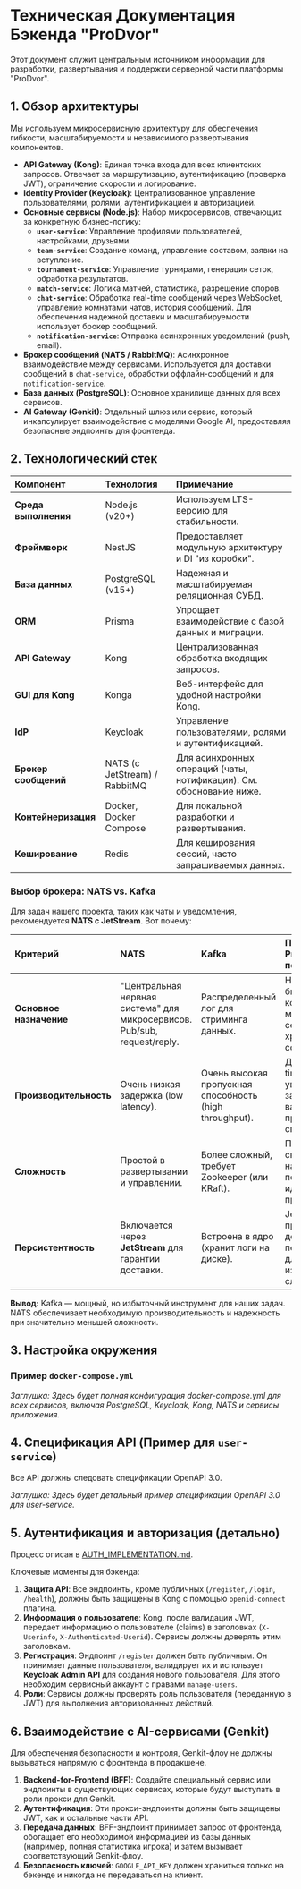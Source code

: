 # Техническая Документация Бэкенда "ProDvor"

Этот документ служит центральным источником информации для разработки, развертывания и поддержки серверной части платформы "ProDvor".

## 1. Обзор архитектуры

Мы используем микросервисную архитектуру для обеспечения гибкости, масштабируемости и независимого развертывания компонентов.

-   **API Gateway (Kong)**: Единая точка входа для всех клиентских запросов. Отвечает за маршрутизацию, аутентификацию (проверка JWT), ограничение скорости и логирование.
-   **Identity Provider (Keycloak)**: Централизованное управление пользователями, ролями, аутентификацией и авторизацией.
-   **Основные сервисы (Node.js)**: Набор микросервисов, отвечающих за конкретную бизнес-логику:
    -   **`user-service`**: Управление профилями пользователей, настройками, друзьями.
    -   **`team-service`**: Создание команд, управление составом, заявки на вступление.
    -   **`tournament-service`**: Управление турнирами, генерация сеток, обработка результатов.
    -   **`match-service`**: Логика матчей, статистика, разрешение споров.
    -   **`chat-service`**: Обработка real-time сообщений через WebSocket, управление комнатами чатов, история сообщений. Для обеспечения надежной доставки и масштабируемости использует брокер сообщений.
    -   **`notification-service`**: Отправка асинхронных уведомлений (push, email).
-   **Брокер сообщений (NATS / RabbitMQ)**: Асинхронное взаимодействие между сервисами. Используется для доставки сообщений в `chat-service`, обработки оффлайн-сообщений и для `notification-service`.
-   **База данных (PostgreSQL)**: Основное хранилище данных для всех сервисов.
-   **AI Gateway (Genkit)**: Отдельный шлюз или сервис, который инкапсулирует взаимодействие с моделями Google AI, предоставляя безопасные эндпоинты для фронтенда.

## 2. Технологический стек

| Компонент | Технология | Примечание |
| :--- | :--- | :--- |
| **Среда выполнения** | Node.js (v20+) | Используем LTS-версию для стабильности. |
| **Фреймворк** | NestJS | Предоставляет модульную архитектуру и DI "из коробки". |
| **База данных** | PostgreSQL (v15+) | Надежная и масштабируемая реляционная СУБД. |
| **ORM** | Prisma | Упрощает взаимодействие с базой данных и миграции. |
| **API Gateway** | Kong | Централизованная обработка входящих запросов. |
| **GUI для Kong** | Konga | Веб-интерфейс для удобной настройки Kong. |
| **IdP** | Keycloak | Управление пользователями, ролями и аутентификацией. |
| **Брокер сообщений** | NATS (с JetStream) / RabbitMQ | Для асинхронных операций (чаты, нотификации). См. обоснование ниже. |
| **Контейнеризация** | Docker, Docker Compose | Для локальной разработки и развертывания. |
| **Кеширование** | Redis | Для кеширования сессий, часто запрашиваемых данных. |

### Выбор брокера: NATS vs. Kafka

Для задач нашего проекта, таких как чаты и уведомления, рекомендуется **NATS с JetStream**. Вот почему:

| Критерий | NATS | Kafka | Почему для ProDvor подходит NATS |
| :--- | :--- | :--- | :--- |
| **Основное назначение** | "Центральная нервная система" для микросервисов. Pub/sub, request/reply. | Распределенный лог для стриминга данных. | Нам нужна быстрая коммуникация между сервисами, а не хранилище событий. |
| **Производительность** | Очень низкая задержка (low latency). | Очень высокая пропускная способность (high throughput). | Для чата и real-time уведомлений задержка важнее пропускной способности. |
| **Сложность** | Простой в развертывании и управлении. | Более сложный, требует Zookeeper (или KRaft). | Простота снижает затраты на разработку и поддержку, что идеально для прототипа. |
| **Персистентность** | Включается через **JetStream** для гарантии доставки. | Встроена в ядро (хранит логи на диске). | JetStream предоставляет достаточную персистентность для чатов без излишней сложности. |

**Вывод:** Kafka — мощный, но избыточный инструмент для наших задач. NATS обеспечивает необходимую производительность и надежность при значительно меньшей сложности.

## 3. Настройка окружения

### Пример `docker-compose.yml`

*Заглушка: Здесь будет полная конфигурация docker-compose.yml для всех сервисов, включая PostgreSQL, Keycloak, Kong, NATS и сервисы приложения.*

## 4. Спецификация API (Пример для `user-service`)

Все API должны следовать спецификации OpenAPI 3.0.

*Заглушка: Здесь будет детальный пример спецификации OpenAPI 3.0 для user-service.*

## 5. Аутентификация и авторизация (детально)

Процесс описан в [AUTH_IMPLEMENTATION.md](AUTH_IMPLEMENTATION.md).

Ключевые моменты для бэкенда:
1.  **Защита API**: Все эндпоинты, кроме публичных (`/register`, `/login`, `/health`), должны быть защищены в Kong с помощью `openid-connect` плагина.
2.  **Информация о пользователе**: Kong, после валидации JWT, передает информацию о пользователе (claims) в заголовках (`X-Userinfo`, `X-Authenticated-Userid`). Сервисы должны доверять этим заголовкам.
3.  **Регистрация**: Эндпоинт `/register` должен быть публичным. Он принимает данные пользователя, валидирует их и использует **Keycloak Admin API** для создания нового пользователя. Для этого необходим сервисный аккаунт с правами `manage-users`.
4.  **Роли**: Сервисы должны проверять роль пользователя (переданную в JWT) для выполнения авторизованных действий.

## 6. Взаимодействие с AI-сервисами (Genkit)

Для обеспечения безопасности и контроля, Genkit-флоу не должны вызываться напрямую с фронтенда в продакшене.

1.  **Backend-for-Frontend (BFF)**: Создайте специальный сервис или эндпоинты в существующих сервисах, которые будут выступать в роли прокси для Genkit.
2.  **Аутентификация**: Эти прокси-эндпоинты должны быть защищены JWT, как и остальные части API.
3.  **Передача данных**: BFF-эндпоинт принимает запрос от фронтенда, обогащает его необходимой информацией из базы данных (например, полная статистика игрока) и затем вызывает соответствующий Genkit-флоу.
4.  **Безопасность ключей**: `GOOGLE_API_KEY` должен храниться только на бэкенде и никогда не передаваться на клиент.
